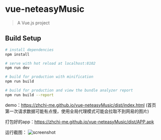 # vue-neteasyMusic

> A Vue.js project

## Build Setup

``` bash
# install dependencies
npm install

# serve with hot reload at localhost:8102
npm run dev

# build for production with minification
npm run build

# build for production and view the bundle analyzer report
npm run build --report
```

demo：https://zhchi-me.github.io/vue-neteasyMusic/dist/index.html  (首页第一次请求数据可能有点慢，使用全局代理模式可能会拉取不到网易的图片)

打包好的app：https://zhchi-me.github.io/vue-neteasyMusic/dist/APP.apk

运行截图：
![screenshot](https://zhchi-me.github.io/vue-neteasyMusic/src/assets/images/screenshot/screenshot.jpg)
